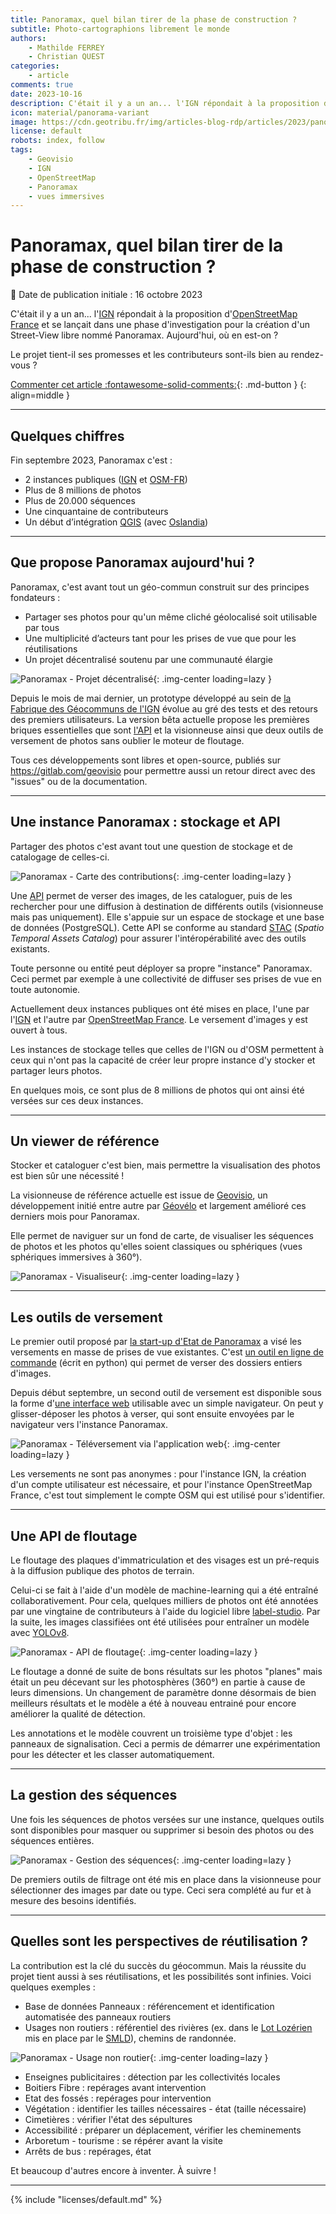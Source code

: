 ```yaml
---
title: Panoramax, quel bilan tirer de la phase de construction ?
subtitle: Photo-cartographions librement le monde
authors:
    - Mathilde FERREY
    - Christian QUEST
categories:
    - article
comments: true
date: 2023-10-16
description: C'était il y a un an... l'IGN répondait à la proposition d'OpenStreetMap France et se lançait dans une phase d'investigation pour la création d'un street-view libre. Aujourd'hui, où en est-on ?
icon: material/panorama-variant
image: https://cdn.geotribu.fr/img/articles-blog-rdp/articles/2023/panoramax/panoramax_grand_lyon.png
license: default
robots: index, follow
tags:
    - Geovisio
    - IGN
    - OpenStreetMap
    - Panoramax
    - vues immersives
---
```


# Panoramax, quel bilan tirer de la phase de construction ?

:calendar: Date de publication initiale : 16 octobre 2023

C'était il y a un an... l'[IGN](https://www.ign.fr/) répondait à la proposition d'[OpenStreetMap France](https://www.openstreetmap.fr/) et se lançait dans une phase d'investigation pour la création d'un Street-View libre nommé Panoramax. Aujourd'hui, où en est-on ?

Le projet tient-il ses promesses et les contributeurs sont-ils bien au rendez-vous ?

[Commenter cet article :fontawesome-solid-comments:](#__comments "Aller aux commentaires"){: .md-button }
{: align=middle }

----

## Quelques chiffres

Fin septembre 2023, Panoramax c'est :

* 2 instances publiques ([IGN](https://panoramax.ign.fr/) et [OSM-FR](https://panoramax.openstreetmap.fr/#focus=map&map=2.01/12.45/31.69&speed=250))
* Plus de 8 millions de photos
* Plus de 20.000 séquences
* Une cinquantaine de contributeurs
* Un début d’intégration [QGIS](https://www.qgis.org/) (avec [Oslandia](https://oslandia.com))

----

## Que propose Panoramax aujourd'hui ?

Panoramax, c'est avant tout un géo-commun construit sur des principes fondateurs :

* Partager ses photos pour qu'un même cliché géolocalisé soit utilisable par tous
* Une multiplicité d’acteurs tant pour les prises de vue que pour les réutilisations
* Un projet décentralisé soutenu par une communauté élargie

![Panoramax - Projet décentralisé](https://cdn.geotribu.fr/img/articles-blog-rdp/articles/2023/panoramax/panoramax_01_projet_decentralise.webp){: .img-center loading=lazy }

Depuis le mois de mai dernier, un prototype développé au sein de [la Fabrique des Géocommuns de l'IGN](<https://ign.fr/institut/la-fabrique-des-geocommuns-incubateur-de-communs-lign>) évolue au gré des tests et des retours des premiers utilisateurs.
La version bêta actuelle propose les premières briques essentielles que sont [l'API](https://panoramax.ign.fr/api/docs/swagger) et la visionneuse ainsi que deux outils de versement de photos sans oublier le moteur de floutage.

Tous ces développements sont libres et open-source, publiés sur <https://gitlab.com/geovisio> pour permettre aussi un retour direct avec des "issues" ou de la documentation.

----

## Une instance Panoramax : stockage et API

Partager des photos c'est avant tout une question de stockage et de catalogage de celles-ci.

![Panoramax - Carte des contributions](https://cdn.geotribu.fr/img/articles-blog-rdp/articles/2023/panoramax/panoramax_02_carte.webp){: .img-center loading=lazy }

Une [API](https://panoramax.ign.fr/api/docs/swagger) permet de verser des images, de les cataloguer, puis de les rechercher pour une diffusion à destination de différents outils (visionneuse mais pas uniquement). Elle s'appuie sur un espace de stockage et une base de données (PostgreSQL). Cette API se conforme au standard [STAC](https://stacspec.org/) (_Spatio Temporal Assets Catalog_) pour assurer l'intéropérabilité avec des outils existants.

Toute personne ou entité peut déployer sa propre "instance" Panoramax. Ceci permet par exemple à une collectivité de diffuser ses prises de vue en toute autonomie.

Actuellement deux instances publiques ont été mises en place, l'une par l'[IGN](https://panoramax.ign.fr/) et l'autre par [OpenStreetMap France](https://panoramax.openstreetmap.fr/#focus=map&map=2.01/12.45/31.69&speed=250). Le versement d'images y est ouvert à tous.

Les instances de stockage telles que celles de l'IGN ou d'OSM permettent à ceux qui n'ont pas la capacité de créer leur propre instance d'y stocker et partager leurs photos.

En quelques mois, ce sont plus de 8 millions de photos qui ont ainsi été versées sur ces deux instances.

----

## Un viewer de référence

Stocker et cataloguer c'est bien, mais permettre la visualisation des photos est bien sûr une nécessité !

La visionneuse de référence actuelle est issue de [Geovisio](https://geovisio.fr/), un développement initié entre autre par [Géovélo](https://geovelo.app/fr/) et largement amélioré ces derniers mois pour Panoramax.

Elle permet de naviguer sur un fond de carte, de visualiser les séquences de photos et les photos qu'elles soient classiques ou sphériques (vues sphériques immersives à 360°).

![Panoramax - Visualiseur](https://cdn.geotribu.fr/img/articles-blog-rdp/articles/2023/panoramax/panoramax_03_viewer.webp){: .img-center loading=lazy }

----

## Les outils de versement

Le premier outil proposé par [la start-up d'Etat de Panoramax](<https://beta.gouv.fr/startups/vues-immersives-libres.html>) a visé les versements en masse de prises de vue existantes. C'est [un outil en ligne de commande](<https://gitlab.com/geovisio/cli>) (écrit en python) qui permet de verser des dossiers entiers d'images.

Depuis début septembre, un second outil de versement est disponible sous la forme d'[une interface web](<https://panoramax.ign.fr/envoyer#focus=map&map=5.7/47/3&speed=250>) utilisable avec un simple navigateur. On peut y glisser-déposer les photos à verser, qui sont ensuite envoyées par le navigateur vers l'instance Panoramax.

![Panoramax - Téléversement via l'application web](https://cdn.geotribu.fr/img/articles-blog-rdp/articles/2023/panoramax/panoramax_04_upload.webp){: .img-center loading=lazy }

Les versements ne sont pas anonymes : pour l'instance IGN, la création d'un compte utilisateur est nécessaire, et pour l'instance OpenStreetMap France, c'est tout simplement le compte OSM qui est utilisé pour s'identifier.

----

## Une API de floutage

Le floutage des plaques d'immatriculation et des visages est un pré-requis à la diffusion publique des photos de terrain.

Celui-ci se fait à l'aide d'un modèle de machine-learning qui a été entraîné collaborativement. Pour cela, quelques milliers de photos ont été annotées par une vingtaine de contributeurs à l'aide du logiciel libre [label-studio](https://labelstud.io/). Par la suite, les images classifiées ont été utilisées pour entraîner un modèle avec [YOLOv8](https://yolov8.com/).

![Panoramax - API de floutage](https://cdn.geotribu.fr/img/articles-blog-rdp/articles/2023/panoramax/panoramax_05_floutage.webp){: .img-center loading=lazy }

Le floutage a donné de suite de bons résultats sur les photos "planes" mais était un peu décevant sur les photosphères (360°) en partie à cause de leurs dimensions. Un changement de paramètre donne désormais de bien meilleurs résultats et le modèle a été à nouveau entrainé pour encore améliorer la qualité de détection.

Les annotations et le modèle couvrent un troisième type d'objet : les panneaux de signalisation. Ceci a permis de démarrer une expérimentation pour les détecter et les classer automatiquement.

----

## La gestion des séquences

Une fois les séquences de photos versées sur une instance, quelques outils sont disponibles pour masquer ou supprimer si besoin des photos ou des séquences entières.

![Panoramax - Gestion des séquences](https://cdn.geotribu.fr/img/articles-blog-rdp/articles/2023/panoramax/panoramax_06_sequences.webp){: .img-center loading=lazy }

De premiers outils de filtrage ont été mis en place dans la visionneuse pour sélectionner des images par date ou type. Ceci sera complété au fur et à mesure des besoins identifiés.

----

## Quelles sont les perspectives de réutilisation ?

La contribution est la clé du succès du géocommun. Mais la réussite du projet tient aussi à ses réutilisations, et les possibilités sont infinies. Voici quelques exemples :

* Base de données Panneaux : référencement et identification automatisée des panneaux routiers
* Usages non routiers : référentiel des rivières (ex. dans le [Lot Lozérien](https://lot-dourdou.fr/nos-cours-deau-en-vues-immersives/) mis en place par le [SMLD](https://lot-dourdou.fr/le-syndicat/)), chemins de randonnée.

![Panoramax - Usage non routier](https://cdn.geotribu.fr/img/articles-blog-rdp/articles/2023/panoramax/panoramax_07_canal.webp){: .img-center loading=lazy }

* Enseignes publicitaires : détection par les collectivités locales
* Boitiers Fibre : repérages avant intervention
* Etat des fossés : repérages pour intervention
* Végétation : identifier les tailles nécessaires - état (taille nécessaire)
* Cimetières : vérifier l'état des sépultures
* Accessibilité : préparer un déplacement, vérifier les cheminements
* Arboretum - tourisme : se répérer avant la visite
* Arrêts de bus : repérages, état

Et beaucoup d'autres encore à inventer. À suivre !

----

<!-- geotribu:authors-block -->

{% include "licenses/default.md" %}
